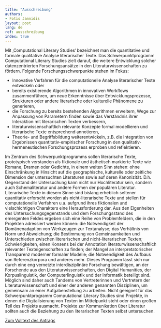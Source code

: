 ```yaml
---
title: "Ausschreibung"
authors:
- Fotis Jannidis
layout: post
lang: de
ref: ausschreibung
index: true
---
```



Mit ‚Computational Literary Studies‘ bezeichnet man die quantitative und formale qualitative Analyse literarischer Texte. Das Schwerpunktprogramm Computational Literary Studies zielt darauf, die weitere Entwicklung solcher datenzentrierten Forschungsansätze in den Literaturwissenschaften zu fördern. Folgende Forschungsschwerpunkte stehen im Fokus:

- Innovative Verfahren für die computationelle Analyse literarischer Texte entwickeln oder 
- bereits existierende Algorithmen in innovativen Workflows zusammenführen, um neue Erkenntnisse über Entwicklungsprozesse, Strukturen oder andere literarische oder kulturelle Phänomene zu generieren,
- die Forschung zu bereits bestehenden Algorithmen erweitern, Wege zur Anpassung von Parametern finden sowie das Verständnis ihrer Interaktion mit literarischen Texten verbessern,
- literaturwissenschaftlich relevante Konzepte formal modellieren und literarische Texte entsprechend annotieren, 
- Theorie- und Begriffsbildung weiterentwickeln, z.B. die Integration von Ergebnissen quantitativ-empirischer Forschung in den qualitativ-hermeneutischen Forschungsprozess erproben und reflektieren.

Im Zentrum des Schwerpunktprogramms sollen literarische Texte, prototypisch verstanden als fiktionale und ästhetisch markierte Texte wie Romane, Dramen oder Gedichte, in einem weiten Sinn stehen: ohne Einschränkung in Hinsicht auf die geographische, kulturelle oder zeitliche Dimension der untersuchten Literaturen sowie auf deren Kanonizität. D.h. Gegenstand der Untersuchung kann nicht nur Hochliteratur sein, sondern auch Schemaliteratur und andere Formen der populären Literatur. Literarische Texte in diesem Sinne sind bislang erheblich seltener quantitativ erforscht worden als nicht-literarische Texte und stellen für computationelle Verfahren u.a. aufgrund ihres fiktionalen und vielschichtigen Charakters eine Herausforderung dar. 
Aus den Eigenheiten des Untersuchungsgegenstands und dem Forschungsstand des emergenten Feldes ergeben sich eine Reihe von Problemfeldern, die in den Projekten adressiert werden können: die Notwendigkeit der Domänenadaption von Werkzeugen zur Textanalyse; das Verhältnis von Norm und Abweichung; die Bestimmung von Gemeinsamkeiten und Unterschieden zwischen literarischen und nicht-literarischen Texten; Schwierigkeiten, einen Konsens bei der Annotation literaturwissenschaftlich relevanter Texteigenschaften zu finden; der Mangel an interpretatorischer Transparenz moderner formaler Modelle; die Notwendigkeit des Aufbaus von Referenzkorpora und anderes mehr. 
Dieses Programm lässt sich nur durch eine eng vernetzte interdisziplinäre Forschung bewältigen, an der Forschende aus den Literaturwissenschaften, den Digital Humanities, der Korpuslinguistik, der Computerlinguistik und der Informatik beteiligt sind. Möglich sind daher auch Tandems von Vertreterinnen und Vertretern der Literaturwissenschaft und einer der anderen genannten Disziplinen, um gemeinsam an einer Aufgabenstellung zu arbeiten. 
Nicht geeignet für das Schwerpunktprogramm Computational Literary Studies sind Projekte, in denen die Digitalisierung von Texten im Mittelpunkt steht oder einen großen Teil des Projekts ausmacht. Projekte zur Kommunikation über Literatur sollten auch die Beziehung zu den literarischen Texten selbst untersuchen.

[Zum Volltext des Antrags]({{site.url}}/assets/schwerpunktprogramm_CLS.pdf)
